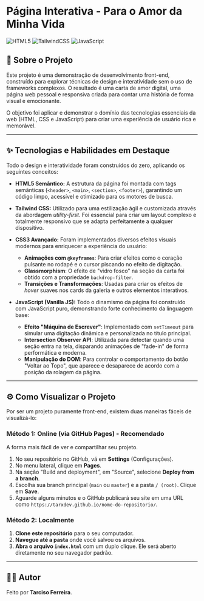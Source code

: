 # Página Interativa - Para o Amor da Minha Vida

![HTML5](https://img.shields.io/badge/html5-%23E34F26.svg?style=for-the-badge&logo=html5&logoColor=white) ![TailwindCSS](https://img.shields.io/badge/tailwindcss-%2338B2AC.svg?style=for-the-badge&logo=tailwind-css&logoColor=white) ![JavaScript](https://img.shields.io/badge/javascript-%23323330.svg?style=for-the-badge&logo=javascript&logoColor=%23F7DF1E)

## 📖 Sobre o Projeto

Este projeto é uma demonstração de desenvolvimento front-end, construído para explorar técnicas de design e interatividade sem o uso de frameworks complexos. O resultado é uma carta de amor digital, uma página web pessoal e responsiva criada para contar uma história de forma visual e emocionante.

O objetivo foi aplicar e demonstrar o domínio das tecnologias essenciais da web (HTML, CSS e JavaScript) para criar uma experiência de usuário rica e memorável.

---

## ✨ Tecnologias e Habilidades em Destaque

Todo o design e interatividade foram construídos do zero, aplicando os seguintes conceitos:

-   **HTML5 Semântico:**
    A estrutura da página foi montada com tags semânticas (`<header>`, `<main>`, `<section>`, `<footer>`), garantindo um código limpo, acessível e otimizado para os motores de busca.

-   **Tailwind CSS:**
    Utilizado para uma estilização ágil e customizada através da abordagem *utility-first*. Foi essencial para criar um layout complexo e totalmente responsivo que se adapta perfeitamente a qualquer dispositivo.

-   **CSS3 Avançado:**
    Foram implementados diversos efeitos visuais modernos para enriquecer a experiência do usuário:
    -   **Animações com `@keyframes`**: Para criar efeitos como o coração pulsante no rodapé e o cursor piscando no efeito de digitação.
    -   **Glassmorphism**: O efeito de "vidro fosco" na seção da carta foi obtido com a propriedade `backdrop-filter`.
    -   **Transições e Transformações**: Usadas para criar os efeitos de *hover* suaves nos cards da galeria e outros elementos interativos.

-   **JavaScript (Vanilla JS):**
    Todo o dinamismo da página foi construído com JavaScript puro, demonstrando forte conhecimento da linguagem base:
    -   **Efeito "Máquina de Escrever"**: Implementado com `setTimeout` para simular uma digitação dinâmica e personalizada no título principal.
    * **Intersection Observer API**: Utilizada para detectar quando uma seção entra na tela, disparando animações de "fade-in" de forma performática e moderna.
    -   **Manipulação do DOM**: Para controlar o comportamento do botão "Voltar ao Topo", que aparece e desaparece de acordo com a posição da rolagem da página.

---

## ⚙️ Como Visualizar o Projeto

Por ser um projeto puramente front-end, existem duas maneiras fáceis de visualizá-lo:

### Método 1: Online (via GitHub Pages) - Recomendado

A forma mais fácil de ver e compartilhar seu projeto.

1.  No seu repositório no GitHub, vá em **Settings** (Configurações).
2.  No menu lateral, clique em **Pages**.
3.  Na seção "Build and deployment", em "Source", selecione **Deploy from a branch**.
4.  Escolha sua branch principal (`main` ou `master`) e a pasta `/ (root)`. Clique em **Save**.
5.  Aguarde alguns minutos e o GitHub publicará seu site em uma URL como `https://tarxdev.github.io/nome-do-repositorio/`.

### Método 2: Localmente

1.  **Clone este repositório** para o seu computador.
2.  **Navegue até a pasta** onde você salvou os arquivos.
3.  **Abra o arquivo `index.html`** com um duplo clique. Ele será aberto diretamente no seu navegador padrão.

---

## 👨‍💻 Autor

Feito por **Tarciso Ferreira**.
